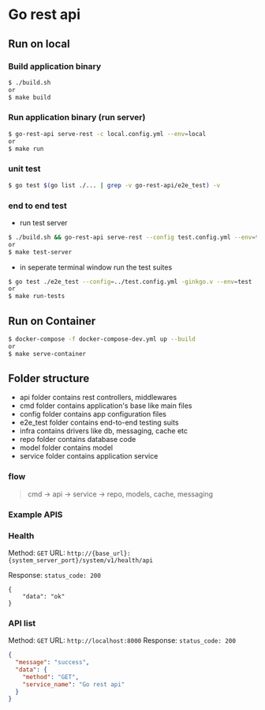 # Go rest api

## Run on local
### Build application binary
```bash
$ ./build.sh
or
$ make build
```


### Run application binary (run server)
```bash
$ go-rest-api serve-rest -c local.config.yml --env=local
or
$ make run
```
### unit test
```bash
$ go test $(go list ./... | grep -v go-rest-api/e2e_test) -v
```
### end to end test
- run test server
```bash
$ ./build.sh && go-rest-api serve-rest --config test.config.yml --env=test
or 
$ make test-server
```
- in seperate terminal window run the test suites
```bash
$ go test ./e2e_test --config=../test.config.yml -ginkgo.v --env=test
or 
$ make run-tests 
```


## Run on Container
```bash
$ docker-compose -f docker-compose-dev.yml up --build
or
$ make serve-container
```

## Folder structure

* api folder contains rest controllers, middlewares
* cmd folder contains application's base like main files
* config folder contains app configuration files
* e2e_test folder contains end-to-end testing suits
* infra contains drivers like db, messaging, cache etc
* repo folder contains database code
* model folder contains model
* service folder contains application service

### flow
> cmd -> api -> service -> repo, models, cache, messaging


### Example APIS

### Health 

Method: `GET`
URL: `http://{base_url}:{system_server_port}/system/v1/health/api`

Response:
```status_code: 200```
```json=
{
    "data": "ok"
}
```

### API list
Method: `GET` URL: `http://localhost:8000`
Response: ```status_code: 200```
```json
{
  "message": "success",
  "data": {
    "method": "GET",
    "service_name": "Go rest api"
  }
}

```